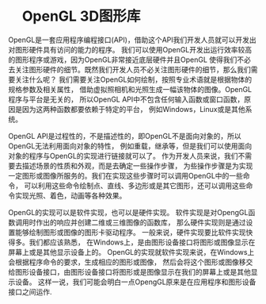 # 　OpenGL 3D图形库
OpenGL是一套应用程序编程接口(API)，借助这个API我们开发人员就可以开发出对图形硬件具有访问的能力的程序。
我们可以使用OpenGL开发出运行效率较高的图形程序或游戏，因为OpenGL非常接近底层硬件并且OpenGL
使得我们不必去关注图形硬件的细节。既然我们开发人员不必关注图形硬件的细节，那么我们需要关注什么呢？
我们需要关注OpenGL如何绘制，按照专业术语就是根据物体的规格参数及相关属性，
借助虚拟照相机和光照生成一幅该物体的图像。OpenGL程序与平台是无关的，
所以OpenGL API中不包含任何输入函数或窗口函数，原因是因为这两种函数都要依赖于特定的平台，
例如Windows，Linux或是其他系统。

 

OpenGL API是过程性的，不是描述性的，即OpenGL不是面向对象的，所以OpenGL无法利用面向对象的特性，
例如重载，继承等，但是我们可以使用面向对象的程序与OpenGL的实现进行链接就可以了。
作为开发人员来说，我们不需要去描述场景的性质和外观，而是去确定一些操作步骤，
为些操作步骤是为实现一定图形或图像所服务的。我们在实现这些步骤时可以调用OpenGL中的一些命令，
可以利用这些命令绘制点、直线、多边形或是其它图形，还可以调用这些命令实现光照、着色，动画等各种效果。

 

OpenGL的实现可以是软件实现，也可以是硬件实现。
软件实现是对OpengGL函数调用时作出的响应并创建二维或三维图像的函数库，
那么硬件实现则是通过设置能够绘制图形或图像的图形卡驱动程序。
一般来说，硬件实现要比软件实现快得多。我们都应该熟悉，
在Windows上，是由图形设备接口将图形或图像显示在屏幕上或是其他显示设备上的。
OpenGL的实现就软件实现来说，在Windows上会根据程序命令的要求，生成相应的图形或图像，
然后会将这个图形或图像移交给图形设备接口，由图形设备接口将图形或是图像显示在我们的屏幕上或是其他显示设备。
这样一说，我们可能会明白一点OpengGL原来是在应用程序和图形设备接口之间运作.

